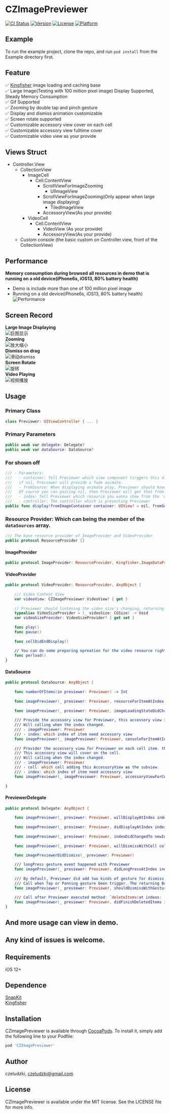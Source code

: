 # CZImagePreviewer

[![CI Status](http://img.shields.io/travis/czeludzki/CZImagePreviewer.svg?style=flat)](https://travis-ci.org/czeludzki/CZImagePreviewer)
[![Version](https://img.shields.io/cocoapods/v/CZImagePreviewer.svg?style=flat)](http://cocoapods.org/pods/CZImagePreviewer)
[![License](https://img.shields.io/cocoapods/l/CZImagePreviewer.svg?style=flat)](http://cocoapods.org/pods/CZImagePreviewer)
[![Platform](https://img.shields.io/cocoapods/p/CZImagePreviewer.svg?style=flat)](http://cocoapods.org/pods/CZImagePreviewer)

## Example

To run the example project, clone the repo, and run `pod install` from the Example directory first.

## Feature
✅ [Kingfisher](https://github.com/onevcat/Kingfisher) image loading and caching base  
✅ Large Image(Testing with 100 million pixel image) Display Supported, Steady Memory Consumption  
✅ Gif Supported  
✅ Zooming by double tap and pinch gesture  
✅ Display and dismiss animation customizable  
✅ Screen rotate supported  
✅ Customizable accessory view cover on each cell  
✅ Customizable accessory view fulltime cover  
✅ Customizable video view as your provide  

## Views Struct
- Controller.View  
    - CollectionView  
        - ImageCell  
            - Cell.ContentView  
                - ScrollViewForImageZooming  
                    - UIImageView  
                - ScrollViewForImageZooming(Only appear when large image displaying)  
                    - TiledImageView  
                - AccessoryView(As your provide)  
        - VideoCell  
            - Cell.ContentView  
                - VideoView (As your provide)  
                - AccessoryView(As your provide)  
    - Custom console (the basic custom on Controller.view, front of the CollectionView)

## Performance
**Memory consumption during browsed all resources in demo that is running on a old device(iPhone6s, iOS13, 80% battery health)**
- Demo is include more than one of 100 million pixel image  
- Running on a old device(iPhone6s, iOS13, 80% battery health)  
![Performance](introduction/performance.jpg)

## Screen Record
**Large Image Displaying**  
![巨图显示](introduction/largeImage.gif)  
**Zooming**  
![放大缩小](introduction/zooming.gif)  
**Dismiss on drag**  
![滑动dismiss](introduction/dismiss.gif)  
**Screen Rotate**  
![旋转](introduction/rotate.gif)  
**Video Playing**  
![视频播放](introduction/videoplay.gif)  

## Usage
### Primary Class
``` swift
class Previewer: UIViewController { ... }
```

### Primary Parameters
``` swift
public weak var delegate: Delegate?
public weak var dataSource: DataSource?
```

### For shown off
``` swift
/// - Parameters:
///   - container: Tell Previewer which view component tirggers this display operation, all is for the display animation.
///   if nil, Previewer will provide a fade animate.
///   - fromSource: When displaying animate play, Previewer should known who is the animation acort.
///   Of course you can passing nil, then Previewer will get that from 'dataSource' by 'currentIndex'.
///   - index: Tell Previewer which resource you wanna show from the 'dataSource' at index
///   - controller: The controller which is presenting Previewer
public func display(fromImageContainer container: UIView? = nil, fromSource source: UIImage? = nil, presentingController: UIViewController? = nil, current index: Int = 0)
```

### Resource Provider: Which can being the member of the `dataSources` array.
``` swift
/// The base resource provider of ImageProvider and VideoProvider
public protocol ResourceProvider {}
```
#### ImageProvider
``` swift
public protocol ImageProvider: ResourceProvider, Kingfisher.ImageDataProvider {}
```
#### VideoProvider
``` swift
public protocol VideoProvider: ResourceProvider, AnyObject {
    
    /// Video Content View
    var videoView: CZImagePreviewer.VideoView? { get }
        
    // Previewer should lintening the video size's changing, returning the new size in this closure
    typealias VideoSizeProvider = (_ videoSize: CGSize) -> Void
    var videoSizeProvider: VideoSizeProvider? { get set }
    
    func play()
    func pause()
    
    func cellDidEndDisplay()
    
    // You can do some preparing opreation for the video resource right here
    func perload()
}
```

#### DataSource
``` swift
public protocol DataSource: AnyObject {
    
    func numberOfItems(in previewer: Previewer) -> Int
    
    func imagePreviewer(_ previewer: Previewer, resourceForItemAtIndex index: Int) -> ResourceProvider?
    
    func imagePreviewer(_ previewer: Previewer, imageLoadingStateDidChanged state: Previewer.ImageLoadingState, at index: Int, accessoryView: AccessoryView?)
    
    /// Provide the accessory view for Previewer, this accessory view is not a part of scrolling or zooming effect. 
    /// Will calling when the index changed.
    /// - imagePreviewer: Previewer
    /// - index: which index of item need accessory view
    func imagePreviewer(_ imagePreviewer: Previewer, consoleForItemAtIndex index: Int) -> AccessoryView?
    
    /// Provider the accessory view for Previewer on each cell item. this is not part of zooming effect, but scrolling is.
    /// This accessory view will cover on the cell.
    /// Will calling when the index changed.
    /// - imagePreviewer: Previewer
    /// - cell: which cell adding this AccessoryView as the subview.
    /// - index: which index of item need accessory view
    func imagePreviewer(_ imagePreviewer: Previewer, accessoryViewForCell cell: CollectionViewCell, at index: Int) -> AccessoryView?
    
}
```

#### PreviewerDelegate
``` swift
public protocol Delegate: AnyObject {
    
    func imagePreviewer(_ previewer: Previewer, willDisplayAtIndex index: Int)
    
    func imagePreviewer(_ previewer: Previewer, didDisplayAtIndex index: Int)
    
    func imagePreviewer(_ previewer: Previewer, indexDidChangedTo newIndex: Int, fromOldIndex oldIndex: Int)
    
    func imagePreviewer(_ previewer: Previewer, willDismissWithCell cell: CollectionViewCell, at index: Int) -> UIView?
    
    func imagePreviewerDidDismiss(_ previewer: Previewer)

    /// longPress gesture event happened with Previewer
    func imagePreviewer(_ previewer: Previewer, didLongPressAtIndex index: Int)
    
    /// By default, Previewer did add two kinds of gesture for dismiss: UITapGesture and UIPanningGesture.
    /// Call when Tap or Panning gesture been trigger. The returning Boolean value is deciding this dismiss should be happen or not.
    func imagePreviewer(_ previewer: Previewer, shouldDismissWithGesture gesture: UIGestureRecognizer, at index: Int) -> Bool
    
    /// Call after Previewer executed method: `deleteItems(at indexs: [Int])`
    func imagePreviewer(_ previewer: Previewer, didFinishDeletedItems indexs: [Int])   
}
```

## And more usage can view in demo. 

## Any kind of issues is welcome.

## Requirements

iOS 12+

## Dependence
[SnapKit](https://github.com/SnapKit/SnapKit)  
[Kingfisher](https://github.com/onevcat/Kingfisher)  

## Installation

CZImagePreviewer is available through [CocoaPods](http://cocoapods.org). To install
it, simply add the following line to your Podfile:

```ruby
pod 'CZImagePreviewer'
```

## Author

czeludzki, czeludzki@gmail.com

## License

CZImagePreviewer is available under the MIT license. See the LICENSE file for more info.
